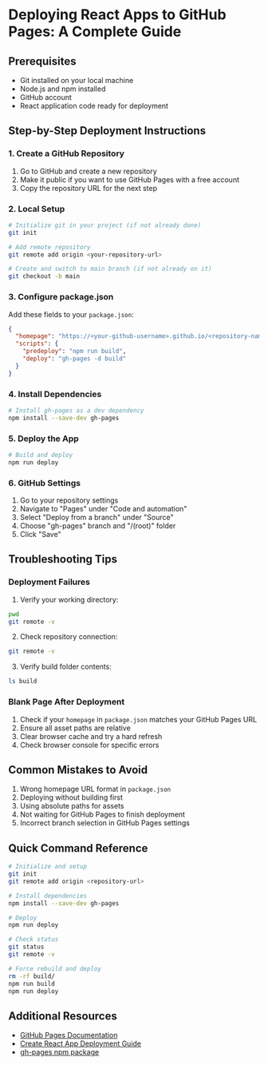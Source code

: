 # Deploying React Apps to GitHub Pages: A Complete Guide

## Prerequisites
- Git installed on your local machine
- Node.js and npm installed
- GitHub account
- React application code ready for deployment

## Step-by-Step Deployment Instructions

### 1. Create a GitHub Repository
1. Go to GitHub and create a new repository
2. Make it public if you want to use GitHub Pages with a free account
3. Copy the repository URL for the next step

### 2. Local Setup
```bash
# Initialize git in your project (if not already done)
git init

# Add remote repository
git remote add origin <your-repository-url>

# Create and switch to main branch (if not already on it)
git checkout -b main
```

### 3. Configure package.json
Add these fields to your `package.json`:
```json
{
  "homepage": "https://<your-github-username>.github.io/<repository-name>",
  "scripts": {
    "predeploy": "npm run build",
    "deploy": "gh-pages -d build"
  }
}
```

### 4. Install Dependencies
```bash
# Install gh-pages as a dev dependency
npm install --save-dev gh-pages
```

### 5. Deploy the App
```bash
# Build and deploy
npm run deploy
```

### 6. GitHub Settings
1. Go to your repository settings
2. Navigate to "Pages" under "Code and automation"
3. Select "Deploy from a branch" under "Source"
4. Choose "gh-pages" branch and "/(root)" folder
5. Click "Save"

## Troubleshooting Tips

### Deployment Failures
1. Verify your working directory:
```bash
pwd
git remote -v
```

2. Check repository connection:
```bash
git remote -v
```

3. Verify build folder contents:
```bash
ls build
```

### Blank Page After Deployment
1. Check if your `homepage` in `package.json` matches your GitHub Pages URL
2. Ensure all asset paths are relative
3. Clear browser cache and try a hard refresh
4. Check browser console for specific errors

## Common Mistakes to Avoid
1. Wrong homepage URL format in `package.json`
2. Deploying without building first
3. Using absolute paths for assets
4. Not waiting for GitHub Pages to finish deployment
5. Incorrect branch selection in GitHub Pages settings

## Quick Command Reference
```bash
# Initialize and setup
git init
git remote add origin <repository-url>

# Install dependencies
npm install --save-dev gh-pages

# Deploy
npm run deploy

# Check status
git status
git remote -v

# Force rebuild and deploy
rm -rf build/
npm run build
npm run deploy
```

## Additional Resources
- [GitHub Pages Documentation](https://docs.github.com/en/pages)
- [Create React App Deployment Guide](https://create-react-app.dev/docs/deployment/#github-pages)
- [gh-pages npm package](https://www.npmjs.com/package/gh-pages) 